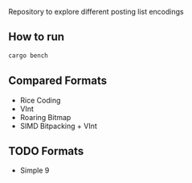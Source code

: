
Repository to explore different posting list encodings

## How to run

```bash
cargo bench
```

## Compared Formats

- Rice Coding
- VInt
- Roaring Bitmap
- SIMD Bitpacking + VInt

## TODO Formats
- Simple 9

